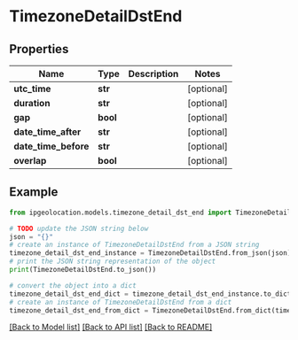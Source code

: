 # TimezoneDetailDstEnd


## Properties

Name | Type | Description | Notes
------------ | ------------- | ------------- | -------------
**utc_time** | **str** |  | [optional] 
**duration** | **str** |  | [optional] 
**gap** | **bool** |  | [optional] 
**date_time_after** | **str** |  | [optional] 
**date_time_before** | **str** |  | [optional] 
**overlap** | **bool** |  | [optional] 

## Example

```python
from ipgeolocation.models.timezone_detail_dst_end import TimezoneDetailDstEnd

# TODO update the JSON string below
json = "{}"
# create an instance of TimezoneDetailDstEnd from a JSON string
timezone_detail_dst_end_instance = TimezoneDetailDstEnd.from_json(json)
# print the JSON string representation of the object
print(TimezoneDetailDstEnd.to_json())

# convert the object into a dict
timezone_detail_dst_end_dict = timezone_detail_dst_end_instance.to_dict()
# create an instance of TimezoneDetailDstEnd from a dict
timezone_detail_dst_end_from_dict = TimezoneDetailDstEnd.from_dict(timezone_detail_dst_end_dict)
```
[[Back to Model list]](../README.md#documentation-for-models) [[Back to API list]](../README.md#documentation-for-api-endpoints) [[Back to README]](../README.md)


